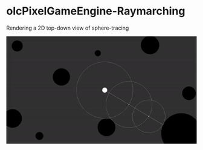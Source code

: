 # olcPixelGameEngine-Raymarching
Rendering a 2D top-down view of sphere-tracing 

![](Raymarching2D.gif)

